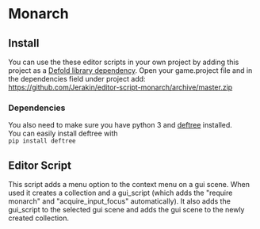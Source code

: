# Monarch

## Install
You can use the these editor scripts in your own project by adding this project as a [Defold library dependency](https://www.defold.com/manuals/libraries/). Open your game.project file and in the dependencies field under project add:  
https://github.com/Jerakin/editor-script-monarch/archive/master.zip

### Dependencies
You also need to make sure you have python 3 and [deftree](https://github.com/Jerakin/DefTree) installed.  
You can easily install deftree with  
`pip install deftree`

## Editor Script
This script adds a menu option to the context menu on a gui scene. When used it creates a collection and a gui_script (which adds the "require monarch" and "acquire_input_focus" automatically). It also adds the gui_script to the selected gui scene and adds the gui scene to the newly created collection.
